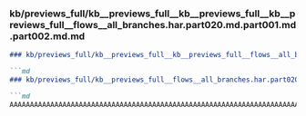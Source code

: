 ### kb/previews_full/kb__previews_full__kb__previews_full__kb__previews_full__flows__all_branches.har.part020.md.part001.md.part002.md.md

```md
### kb/previews_full/kb__previews_full__kb__previews_full__flows__all_branches.har.part020.md.part001.md.part002.md

```md
### kb/previews_full/kb__previews_full__flows__all_branches.har.part020.md.part001.md (part 002)

```md
AAAAAAAAAAAAAAAAAAAAAAAAAAAAAAAAAAAAAAAAAAAAAAAAAAAAAAAAAAAAAAAAAAAAAAAAAA
```

```

```

```

